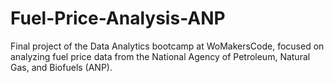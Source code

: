 # Fuel-Price-Analysis-ANP
Final project of the Data Analytics bootcamp at WoMakersCode, focused on analyzing fuel price data from the National Agency of Petroleum, Natural Gas, and Biofuels (ANP).

